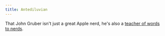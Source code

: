 ```yaml
---
title: Antediluvian
---
```

<p>That John Gruber isn't just a great Apple nerd, he's also a <a href="https://daringfireball.net/2011/04/cutting_that_cord" title="" target="">teacher of words to nerds</a>.</p>
